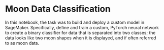 # Moon Data Classification

In this notebook, the task was to build and deploy a custom model in SageMaker. Specifically, define and train a custom, PyTorch neural network to create a binary classifier for data that is separated into two classes; the data looks like two moon shapes when it is displayed, and if often referred to as moon data.

